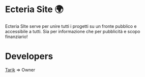 # Ecteria Site 🌍

Ecteria SIte serve per unire tutti i progetti su un fronte pubblico e accessibile a tutti.
Sia per informazione che per pubblicità e scopo finanziario!

# Developers

[Tarik](https://discord.com/users/816334029242499103) => Owner